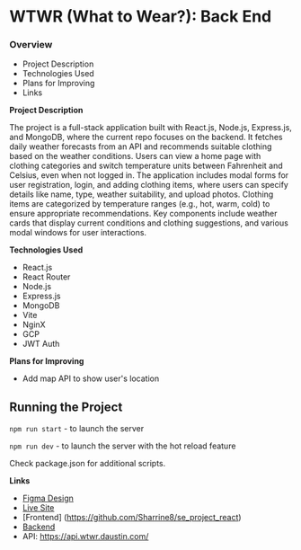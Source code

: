 # WTWR (What to Wear?): Back End

### Overview

- Project Description
- Technologies Used
- Plans for Improving
- Links

**Project Description**

The project is a full-stack application built with React.js, Node.js, Express.js, and MongoDB, where the current repo focuses on the backend. It fetches daily weather forecasts from an API and recommends suitable clothing based on the weather conditions. Users can view a home page with clothing categories and switch temperature units between Fahrenheit and Celsius, even when not logged in. The application includes modal forms for user registration, login, and adding clothing items, where users can specify details like name, type, weather suitability, and upload photos. Clothing items are categorized by temperature ranges (e.g., hot, warm, cold) to ensure appropriate recommendations. Key components include weather cards that display current conditions and clothing suggestions, and various modal windows for user interactions.

**Technologies Used**

- React.js
- React Router
- Node.js
- Express.js
- MongoDB
- Vite
- NginX
- GCP
- JWT Auth

**Plans for Improving**

- Add map API to show user's location

## Running the Project

`npm run start` - to launch the server

`npm run dev` - to launch the server with the hot reload feature

Check package.json for additional scripts.

**Links**

- [Figma Design](<https://www.figma.com/file/lNHEpsFEPoFVfsCDUf8nKA/WTWR-(Apiary)?node-id=163%3A194>)
- [Live Site](https://wtwr.daustin.com/#/)
- [Frontend] (https://github.com/Sharrine8/se_project_react)
- [Backend](https://github.com/Sharrine8/se_project_express)
- API: https://api.wtwr.daustin.com/
